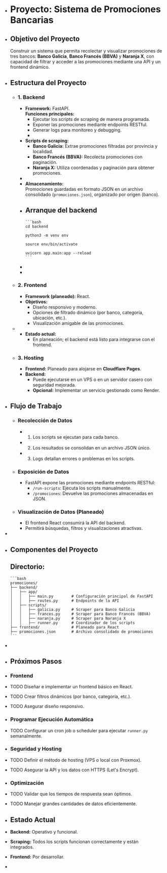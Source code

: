 - # Proyecto: Sistema de Promociones Bancarias
- ## Objetivo del Proyecto
  Construir un sistema que permita recolectar y visualizar promociones de tres bancos: **Banco Galicia**, **Banco Francés (BBVA)** y **Naranja X**, con capacidad de filtrar y acceder a las promociones mediante una API y un frontend dinámico.  
- ## Estructura del Proyecto
	- ### 1. Backend
		- **Framework:** FastAPI.  
		  **Funciones principales:**  
			- Ejecutar los scripts de scraping de manera programada.
			- Exponer las promociones mediante endpoints RESTful.
			- Generar logs para monitoreo y debugging.
			-
		- **Scripts de scraping:**
			- **Banco Galicia:** Extrae promociones filtradas por provincia y localidad.
			- **Banco Francés (BBVA):** Recolecta promociones con paginación.
			- **Naranja X:** Utiliza coordenadas y paginación para obtener promociones.
		-
		- **Almacenamiento:**  
		  Promociones guardadas en formato JSON en un archivo consolidado (`promociones.json`), organizado por origen (banco).  
		- **Arranque del backend**
			-
			  ```bash
			  cd backend
			  
			  python3 -m venv env
			  
			  source env/bin/activate
			  
			  uvicorn app.main:app --reload
			  ```
		-
		-
	- ### 2. Frontend
		- **Framework (planeado):** React.
		- **Objetivos:**
			- Diseño responsivo y moderno.
			- Opciones de filtrado dinámico (por banco, categoría, ubicación, etc.).
			- Visualización amigable de las promociones.
	-
		- **Estado actual:**
			- En planeación; el backend está listo para integrarse con el frontend.
	- ### 3. Hosting
		- **Frontend:** Planeado para alojarse en **Cloudflare Pages**.
		- **Backend:**
			- Puede ejecutarse en un VPS o en un servidor casero con seguridad mejorada.
			- **Opcional:** Implementar un servicio gestionado como Render.
- ## Flujo de Trabajo
	- ### Recolección de Datos
		- 1. Los scripts se ejecutan para cada banco.
		- 2. Los resultados se consolidan en un archivo JSON único.
		- 3. Logs detallan errores o problemas en los scripts.
	- ### Exposición de Datos
		- FastAPI expone las promociones mediante endpoints RESTful:
			- `/run-scripts`: Ejecuta los scripts manualmente.
			- `/promociones`: Devuelve las promociones almacenadas en JSON.
	- ### Visualización de Datos (Planeado)
		- El frontend React consumirá la API del backend.
		- Permitirá búsquedas, filtros y visualizaciones atractivas.
-
- ## Componentes del Proyecto
  
  **Directorio:**  
	-
	  ```bash
	  promociones/
	  ├── backend/
	  │   ├── app/
	  │   │   ├── main.py        # Configuración principal de FastAPI
	  │   │   ├── routes.py      # Endpoints de la API
	  │   ├── scripts/
	  │   │   ├── galicia.py     # Scraper para Banco Galicia
	  │   │   ├── frances.py     # Scraper para Banco Francés (BBVA)
	  │   │   ├── naranja.py     # Scraper para Naranja X
	  │   │   ├── runner.py      # Coordinador de los scripts
	  ├── frontend/              # Planeado para React
	  ├── promociones.json       # Archivo consolidado de promociones
	  ```
-
- ## Próximos Pasos
- ### Frontend
- TODO Diseñar e implementar un frontend básico en React.
- TODO Crear filtros dinámicos (por banco, categoría, etc.).
- TODO Asegurar diseño responsivo.
- ### Programar Ejecución Automática
- TODO Configurar un cron job o scheduler para ejecutar `runner.py` semanalmente.
- ### Seguridad y Hosting
- TODO Definir el método de hosting (VPS o local con Proxmox).
- TODO Asegurar la API y los datos con HTTPS (Let's Encrypt).
- ### Optimización
- TODO Validar que los tiempos de respuesta sean óptimos.
- TODO Manejar grandes cantidades de datos eficientemente.
- ## Estado Actual
- **Backend:** Operativo y funcional.
- **Scraping:** Todos los scripts funcionan correctamente y están integrados.
- **Frontend:** Por desarrollar.
-